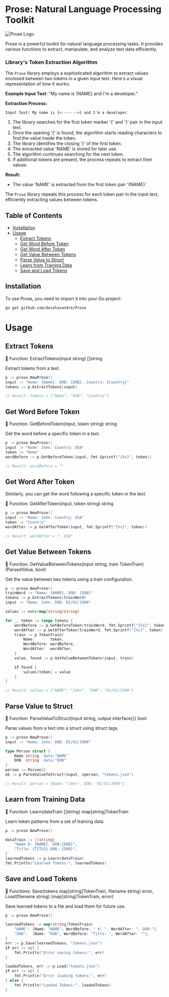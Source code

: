 # Prose: Natural Language Processing Toolkit

![Prose Logo](https://example.com/Prose-logo.png)

Prose is a powerful toolkit for natural language processing tasks. It provides various functions to extract, manipulate, and analyze text data efficiently.

### Library's Token Extraction Algorithm

The `Prose` library employs a sophisticated algorithm to extract values enclosed between two tokens in a given input text. Here's a visual representation of how it works:

**Example Input Text**: "My name is {NAME} and I'm a developer."

**Extraction Process:**

```
Input Text: My name is {<------->} and I'm a developer.
```

1. The library searches for the first token marker '{' and '}' pair in the input text.
2. Once the opening '{' is found, the algorithm starts reading characters to find the value inside the token.
3. The library identifies the closing '}' of the first token.
4. The extracted value 'NAME' is stored for later use.
5. The algorithm continues searching for the next token.
6. If additional tokens are present, the process repeats to extract their values.

**Result:**

- The value 'NAME' is extracted from the first token pair '{NAME}'.

The `Prose` library repeats this process for each token pair in the input text, efficiently extracting values between tokens.


## Table of Contents

- [Installation](#installation)
- [Usage](#usage)
  - [Extract Tokens](#extract-tokens)
  - [Get Word Before Token](#get-word-before-token)
  - [Get Word After Token](#get-word-after-token)
  - [Get Value Between Tokens](#get-value-between-tokens)
  - [Parse Value to Struct](#parse-value-to-struct)
  - [Learn from Training Data](#learn-from-training-data)
  - [Save and Load Tokens](#save-and-load-tokens)

## Installation

To use Prose, you need to import it into your Go project:

```shell
go get github.com/devalexandre/Prose

```
# Usage

## Extract Tokens

📜 Function: ExtractTokens(input string) []string

Extract tokens from a text.

```go
p := prose.NewProse()
input := "Name: {Name}. DOB: {DOB}. Country: {Country}"
tokens := p.ExtractTokens(input)

// Result: tokens = ["Name", "DOB", "Country"]
```

## Get Word Before Token

📜 Function: GetBeforeToken(input, token string) string

Get the word before a specific token in a text.

```go
p := prose.NewProse()
input := "Name: John. Country: USA"
token := "Name"
wordBefore := p.GetBeforeToken(input, fmt.Sprintf("{%s}", token))

// Result: wordBefore = ""
```
## Get Word After Token

Similarly, you can get the word following a specific token in the text.

📜 Function: GetAfterToken(input, token string) string

```go
p := prose.NewProse()
input := "Name: John. Country: USA"
token := "Country"
wordAfter := p.GetAfterToken(input, fmt.Sprintf("{%s}", token))

// Result: wordAfter = ": USA"
```

## Get Value Between Tokens

📜 Function: GetValueBetweenTokens(input string, train TokenTrain) (ParsedValue, bool)

Get the value between two tokens using a train configuration.

```go
p := prose.NewProse()
trainWord := "Name: {NAME}. DOB: {DOB}"
tokens := p.ExtractTokens(trainWord)
input := "Name: John. DOB: 01/01/1990"

values := make(map[string]string)

for _, token := range tokens {
	wordBefore := p.GetBeforeToken(trainWord, fmt.Sprintf("{%s}", token))
	wordAfter := p.GetAfterToken(trainWord, fmt.Sprintf("{%s}", token))
	train := p.TokenTrain{
		Name:       token,
		WordBefore: wordBefore,
		WordAfter:  wordAfter,
	}
	value, found := p.GetValueBetweenTokens(input, train)

	if found {
		values[token] = value
	}
}

// Result: values = {"NAME": "John", "DOB": "01/01/1990"}

```

## Parse Value to Struct

📜 Function: ParseValueToStruct(input string, output interface{}) bool

Parse values from a text into a struct using struct tags.

```go
p := prose.NewProse()
input := "Name: John. DOB: 01/01/1990"

type Person struct {
	Name string `data:"NAME"`
	DOB  string `data:"DOB"`
}
person := Person{}
ok := p.ParseValueToStruct(input, &person, "tokens.json")

// Result: person = {Name: "John", DOB: "01/01/1990"}

```

## Learn from Training Data

📜 Function: Learn(dataTrain []string) map[string]TokenTrain

Learn token patterns from a set of training data.

```go
p := prose.NewProse()

dataTrain := []string{
    "Name 6: {NAME}. DOB:{DOB}",
    "Title: {TITLE} DOB: {DOB}",
}
learnedTokens := p.Learn(dataTrain)
fmt.Println("Learned Tokens:", learnedTokens)
```

## Save and Load Tokens

📜 Functions: Save(tokens map[string]TokenTrain, filename string) error, Load(filename string) (map[string]TokenTrain, error)

Save learned tokens to a file and load them for future use.

```go
p := prose.NewProse()

learnedTokens := map[string]TokenTrain{
    "NAME": {Name: "NAME", WordBefore: " 6: ", WordAfter: ". DOB:"},
    "DOB":  {Name: "DOB", WordBefore: "Title: ", WordAfter: ""},
}
err := p.Save(learnedTokens, "tokens.json")
if err != nil {
    fmt.Println("Error saving tokens:", err)
}

loadedTokens, err := p.Load("tokens.json")
if err != nil {
    fmt.Println("Error loading tokens:", err)
} else {
    fmt.Println("Loaded Tokens:", loadedTokens)
}
```